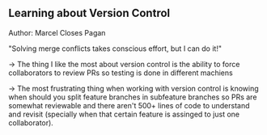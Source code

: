## Learning about Version Control
Author: Marcel Closes Pagan

"Solving merge conflicts takes conscious effort, but I can do it!"

-> The thing I like the most about version control is the ability to force collaborators to review PRs so testing is done in different machiens

-> The most frustrating thing when working with version control is knowing when should you split feature branches in subfeature branches so PRs are somewhat reviewable and there aren't 500+ lines of code to understand and revisit (specially when that certain feature is assinged to just one collaborator).